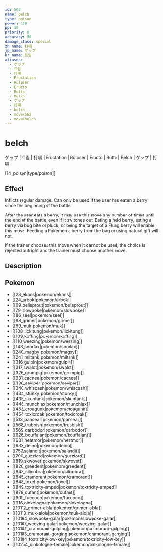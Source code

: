 ```yaml
---
id: 562
name: belch
type: poison
power: 120
pp: 10
priority: 0
accuracy: 90
damage_class: special
zh_name: 打嗝
jp_name: ゲップ
kr_name: 트림
aliases:
  - ゲップ
  - 트림
  - 打嗝
  - Éructation
  - Rülpser
  - Eructo
  - Rutto
  - Belch
  - ゲップ
  - 打嗝
  - belch
  - move/562
  - move/belch
---
```

# belch
    
ゲップ | 트림 | 打嗝 | Éructation | Rülpser | Eructo | Rutto | Belch | ゲップ | 打嗝

[[4_poison|type/poison]]

## Effect

Inflicts regular damage.  Can only be used if the user has eaten a berry since the beginning of the battle.

After the user eats a berry, it may use this move any number of times until the end of the battle, even if it switches out.  Eating a held berry, eating a berry via bug bite or pluck, or being the target of a Flung berry will enable this move.  Feeding a Pokémon a berry from the bag or using natural gift will not.

If the trainer chooses this move when it cannot be used, the choice is rejected outright and the trainer must choose another move.

## Description



## Pokemon

- [[23_ekans|pokemon/ekans]]
- [[24_arbok|pokemon/arbok]]
- [[69_bellsprout|pokemon/bellsprout]]
- [[79_slowpoke|pokemon/slowpoke]]
- [[86_seel|pokemon/seel]]
- [[88_grimer|pokemon/grimer]]
- [[89_muk|pokemon/muk]]
- [[108_lickitung|pokemon/lickitung]]
- [[109_koffing|pokemon/koffing]]
- [[110_weezing|pokemon/weezing]]
- [[143_snorlax|pokemon/snorlax]]
- [[240_magby|pokemon/magby]]
- [[241_miltank|pokemon/miltank]]
- [[316_gulpin|pokemon/gulpin]]
- [[317_swalot|pokemon/swalot]]
- [[326_grumpig|pokemon/grumpig]]
- [[331_cacnea|pokemon/cacnea]]
- [[336_seviper|pokemon/seviper]]
- [[340_whiscash|pokemon/whiscash]]
- [[434_stunky|pokemon/stunky]]
- [[435_skuntank|pokemon/skuntank]]
- [[446_munchlax|pokemon/munchlax]]
- [[453_croagunk|pokemon/croagunk]]
- [[454_toxicroak|pokemon/toxicroak]]
- [[513_pansear|pokemon/pansear]]
- [[568_trubbish|pokemon/trubbish]]
- [[569_garbodor|pokemon/garbodor]]
- [[626_bouffalant|pokemon/bouffalant]]
- [[631_heatmor|pokemon/heatmor]]
- [[633_deino|pokemon/deino]]
- [[757_salandit|pokemon/salandit]]
- [[799_guzzlord|pokemon/guzzlord]]
- [[819_skwovet|pokemon/skwovet]]
- [[820_greedent|pokemon/greedent]]
- [[843_silicobra|pokemon/silicobra]]
- [[845_cramorant|pokemon/cramorant]]
- [[848_toxel|pokemon/toxel]]
- [[849_toxtricity-amped|pokemon/toxtricity-amped]]
- [[878_cufant|pokemon/cufant]]
- [[909_fuecoco|pokemon/fuecoco]]
- [[916_oinkologne|pokemon/oinkologne]]
- [[10112_grimer-alola|pokemon/grimer-alola]]
- [[10113_muk-alola|pokemon/muk-alola]]
- [[10164_slowpoke-galar|pokemon/slowpoke-galar]]
- [[10167_weezing-galar|pokemon/weezing-galar]]
- [[10182_cramorant-gulping|pokemon/cramorant-gulping]]
- [[10183_cramorant-gorging|pokemon/cramorant-gorging]]
- [[10184_toxtricity-low-key|pokemon/toxtricity-low-key]]
- [[10254_oinkologne-female|pokemon/oinkologne-female]]


